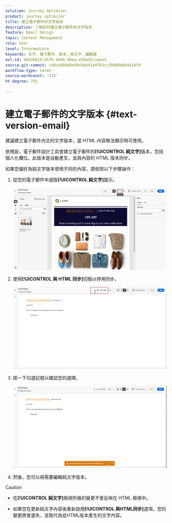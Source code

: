 ```yaml
---
solution: Journey Optimizer
product: journey optimizer
title: 建立電子郵件的文字版本
description: 了解如何建立電子郵件的文字版本
feature: Email Design
topic: Content Management
role: User
level: Intermediate
keywords: 文字，電子郵件，版本，純文字，編輯器
exl-id: 4bb36810-65fb-4a9b-9bea-e56ed2c1eea3
source-git-commit: cd8ce89dd6ed9c60d41e9f83ccfb080bdb4a19f9
workflow-type: tm+mt
source-wordcount: '172'
ht-degree: 75%

---
```


# 建立電子郵件的文字版本 {#text-version-email}

建議建立電子郵件內文的文字版本，當 HTML 內容無法顯示時可使用。

依預設，電子郵件設計工具會建立電子郵件的&#x200B;**[!UICONTROL 純文字]**&#x200B;版本，包括個人化欄位。此版本是自動產生，並與內容的 HTML 版本同步。

如果您偏好為純文字版本使用不同的內容，請依照以下步驟操作：

1. 從您的電子郵件中選取&#x200B;**[!UICONTROL 純文字]**&#x200B;圖示。

   ![](assets/text_version_3.png)

1. 使用&#x200B;**[!UICONTROL 與 HTML 同步]**&#x200B;切換以停用同步。

   ![](assets/text_version_1.png)

1. 按一下勾選記號以確認您的選擇。

   ![](assets/text_version_2.png)

1. 然後，您可以視需要編輯純文字版本。

>[!CAUTION]
>
>* 在&#x200B;**[!UICONTROL 純文字]**&#x200B;檢視所做的變更不會反映在 HTML 檢視中。
>
>* 如果您在更新純文字內容後重新啟用&#x200B;**[!UICONTROL 與HTML同步]**&#x200B;選項，您的變更將會遺失，並取代為從HTML版本產生的文字內容。
